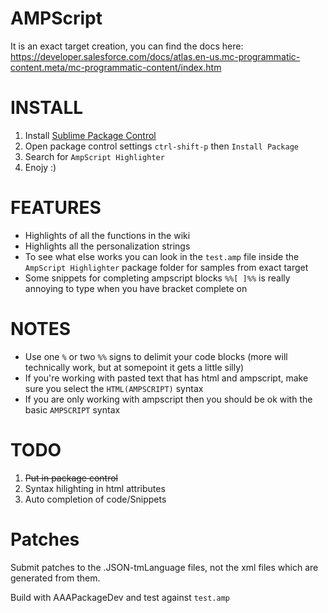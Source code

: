 AMPScript
====

It is an exact target creation, you can find the docs here: https://developer.salesforce.com/docs/atlas.en-us.mc-programmatic-content.meta/mc-programmatic-content/index.htm

INSTALL
====

1.  Install [Sublime Package Control](http://wbond.net/sublime_packages/package_control)
1.  Open package control settings `ctrl-shift-p` then `Install Package`
1.  Search for `AmpScript Highlighter`
1.  Enojy :)

FEATURES
====
*  Highlights of all the functions in the wiki
*  Highlights all the personalization strings
*  To see what else works you can look in the `test.amp` file inside the `AmpScript Highlighter` package folder for samples from exact target
*  Some snippets for completing ampscript blocks `%%[ ]%%` is really annoying to type when you have bracket complete on

NOTES
====
*  Use one `%` or two `%%` signs to delimit your code blocks (more will technically work, but at somepoint it gets a little silly)
*  If you're working with pasted text that has html and ampscript, make sure you select the `HTML(AMPSCRIPT)` syntax
*  If you are only working with ampscript then you should be ok with the basic `AMPSCRIPT` syntax

TODO
====
1.  <del>Put in package control</del>
1.  Syntax hilighting in html attributes
1.  Auto completion of code/Snippets

Patches
====

Submit patches to the .JSON-tmLanguage files, not the xml files which are generated from them.

Build with AAAPackageDev and test against `test.amp`
